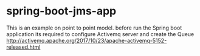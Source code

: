 # spring-boot-jms-app
This is an example on point to point model.
before run the Spring boot application its required to configure Activemq server and create the Queue http://activemq.apache.org/2017/10/23/apache-activemq-5152-released.html
